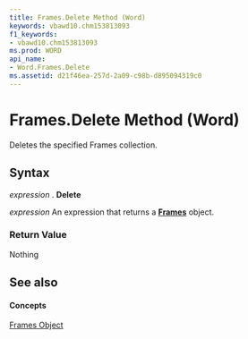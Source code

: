 ```yaml
---
title: Frames.Delete Method (Word)
keywords: vbawd10.chm153813093
f1_keywords:
- vbawd10.chm153813093
ms.prod: WORD
api_name:
- Word.Frames.Delete
ms.assetid: d21f46ea-257d-2a09-c98b-d895094319c0
---
```



# Frames.Delete Method (Word)

Deletes the specified Frames collection.


## Syntax

 _expression_ . **Delete**

 _expression_ An expression that returns a **[Frames](frames-object-word.md)** object.


### Return Value

Nothing


## See also


#### Concepts


[Frames Object](frames-object-word.md)

